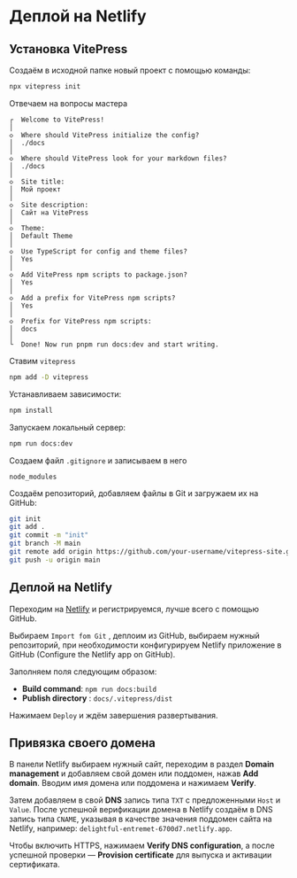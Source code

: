 # Деплой на Netlify

## Установка VitePress

Создаём в исходной папке новый проект с помощью команды:

```sh
npx vitepress init
```

Отвечаем на вопросы мастера

```
┌  Welcome to VitePress!
│
◇  Where should VitePress initialize the config?
│  ./docs
│
◇  Where should VitePress look for your markdown files?
│  ./docs
│
◇  Site title:
│  Мой проект
│
◇  Site description:
│  Сайт на VitePress
│
◇  Theme:
│  Default Theme
│
◇  Use TypeScript for config and theme files?
│  Yes
│
◇  Add VitePress npm scripts to package.json?
│  Yes
│
◇  Add a prefix for VitePress npm scripts?
│  Yes
│
◇  Prefix for VitePress npm scripts:
│  docs
│
└  Done! Now run pnpm run docs:dev and start writing.
```

Ставим `vitepress`

```sh
npm add -D vitepress
```

Устанавливаем зависимости:

```sh
npm install
```

Запускаем локальный сервер:

```sh
npm run docs:dev
```

Создаем файл `.gitignore` и записываем в него

```
node_modules
```

Создаём репозиторий, добавляем файлы в Git и загружаем их на GitHub:

```sh
git init
git add .
git commit -m "init"
git branch -M main
git remote add origin https://github.com/your-username/vitepress-site.git
git push -u origin main
```

## Деплой на Netlify

Переходим на [Netlify](https://www.netlify.com/) и регистрируемся, лучше всего с помощью GitHub.

Выбираем `Import fom Git` , деплоим из GitHub, выбираем нужный репозиторий, при необходимости конфигурируем Netlify приложение в GitHub (Configure the Netlify app on GitHub).

Заполняем поля следующим образом:

- **Build command**: `npm run docs:build`
- **Publish directory** : `docs/.vitepress/dist`

Нажимаем `Deploy` и ждём завершения развертывания.

## Привязка своего домена

В панели Netlify выбираем нужный сайт, переходим в раздел **Domain management** и добавляем свой домен или поддомен, нажав **Add domain**. Вводим имя домена или поддомена и нажимаем **Verify**.

Затем добавляем в свой **DNS** запись типа `TXT` с предложенными `Host` и `Value`. После успешной верификации домена в Netlify создаём в DNS запись типа `CNAME`, указывая в качестве значения поддомен сайта на Netlify, например: `delightful-entremet-6700d7.netlify.app`.

Чтобы включить HTTPS, нажимаем **Verify DNS configuration**, а после успешной проверки — **Provision certificate** для выпуска и активации сертификата.
